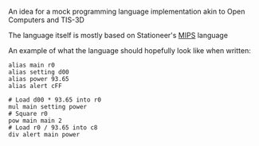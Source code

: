 An idea for a mock programming language implementation akin to Open Computers and TIS-3D

The language itself is mostly based on Stationeer's [MIPS](https://stationeers-wiki.com/MIPS) language

An example of what the language should hopefully look like when written:

```
alias main r0
alias setting d00
alias power 93.65
alias alert cFF

# Load d00 * 93.65 into r0
mul main setting power
# Square r0
pow main main 2
# Load r0 / 93.65 into c8
div alert main power
```